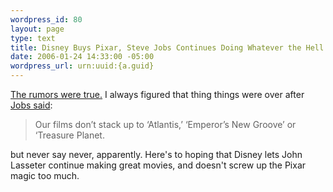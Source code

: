 ```yaml
--- 
wordpress_id: 80
layout: page
type: text
title: Disney Buys Pixar, Steve Jobs Continues Doing Whatever the Hell He Wants
date: 2006-01-24 14:33:00 -05:00
wordpress_url: urn:uuid:{a.guid}
---
```

<p><a href="http://corporate.disney.go.com/news/corporate/2006/2006_0124_pixar.html" title="Disney buys Pixar">The rumors were true.</a>  I always figured that thing things were over after <a href="http://www.defamer.com/hollywood/business/steve-jobs-plays-the-dozens-with-michael-eisner-032886.php" title="">Jobs said</a>:</p>

<blockquote>
    <p>Our films don’t stack up to ‘Atlantis,’ ‘Emperor’s New Groove’ or ‘Treasure Planet.</p>
</blockquote>

<p>but never say never, apparently.  Here's to hoping that Disney lets John Lasseter continue making great movies, and doesn't screw up the Pixar magic too much.</p>
